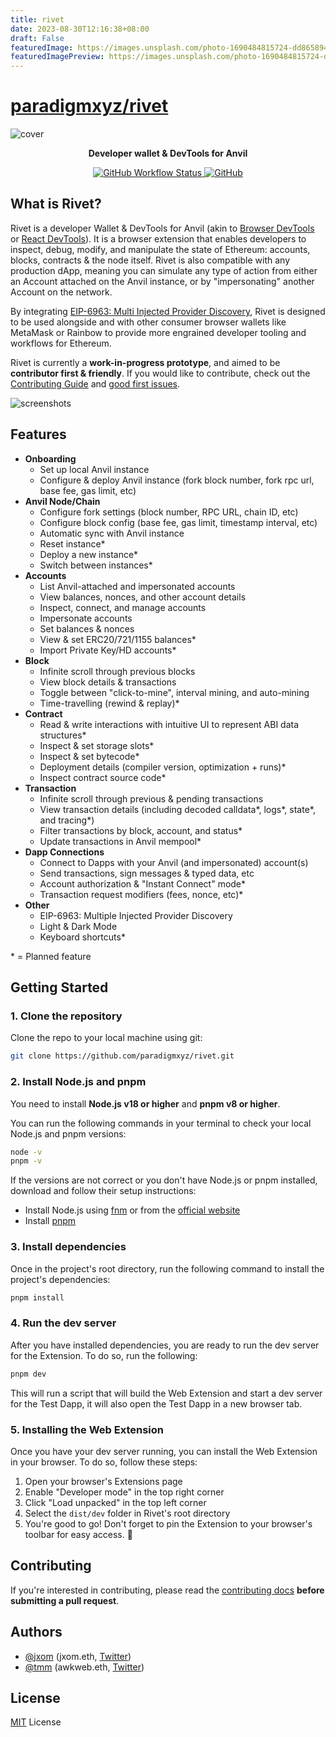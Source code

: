 ```yaml
---
title: rivet
date: 2023-08-30T12:16:38+08:00
draft: False
featuredImage: https://images.unsplash.com/photo-1690484815724-dd8658942ed9?ixid=M3w0NjAwMjJ8MHwxfHJhbmRvbXx8fHx8fHx8fDE2OTMzNjg4ODN8&ixlib=rb-4.0.3
featuredImagePreview: https://images.unsplash.com/photo-1690484815724-dd8658942ed9?ixid=M3w0NjAwMjJ8MHwxfHJhbmRvbXx8fHx8fHx8fDE2OTMzNjg4ODN8&ixlib=rb-4.0.3
---
```


# [paradigmxyz/rivet](https://github.com/paradigmxyz/rivet)

![cover](https://github.com/paradigmxyz/rivet/assets/1936207/5a8ddb02-c8cd-42ea-8af3-3d6e7201a29a)

<p align="center"><strong>Developer wallet & DevTools for Anvil</strong></p>

<div align="center">
  <a href="https://github.com/paradigmxyz/rivet/actions/workflows/on-push-to-main.yml">
    <img alt="GitHub Workflow Status" src="https://img.shields.io/github/actions/workflow/status/paradigmxyz/rivet/on-push-to-main.yml">
  </a>
  <a href="https://github.com/paradigmxyz/rivet/blob/main/LICENSE">
    <img alt="GitHub" src="https://img.shields.io/github/license/paradigmxyz/rivet">
  </a>
</div>

## What is Rivet?

Rivet is a developer Wallet & DevTools for Anvil (akin to [Browser DevTools](https://developer.mozilla.org/en-US/docs/Learn/Common_questions/Tools_and_setup/What_are_browser_developer_tools#how_to_open_the_devtools_in_your_browser) or [React DevTools](https://react.dev/learn/react-developer-tools)). It is a browser extension that enables developers to inspect, debug, modify, and manipulate the state of Ethereum: accounts, blocks, contracts & the node itself. Rivet is also compatible with any production dApp, meaning you can simulate any type of action from either an Account attached on the Anvil instance, or by "impersonating" another Account on the network.

By integrating [EIP-6963: Multi Injected Provider Discovery](https://eips.ethereum.org/EIPS/eip-6963), Rivet is designed to be used alongside and with other consumer browser wallets like MetaMask or Rainbow to provide more engrained developer tooling and workflows for Ethereum.

Rivet is currently a **work-in-progress prototype**, and aimed to be **contributor first & friendly**. If you would like to contribute, check out the [Contributing Guide](/.github/CONTRIBUTING.md) and [good first issues](https://github.com/paradigmxyz/rivet/labels/good%20first%20issue).

![screenshots](https://github.com/paradigmxyz/rivet/assets/7336481/7eb57ff3-1f47-486d-b433-6a3346ac3e4b)

## Features

- **Onboarding**
  - Set up local Anvil instance
  - Configure & deploy Anvil instance (fork block number, fork rpc url, base fee, gas limit, etc)
- **Anvil Node/Chain**
  - Configure fork settings (block number, RPC URL, chain ID, etc)
  - Configure block config (base fee, gas limit, timestamp interval, etc)
  - Automatic sync with Anvil instance
  - Reset instance*
  - Deploy a new instance*
  - Switch between instances*
- **Accounts**
  - List Anvil-attached and impersonated accounts
  - View balances, nonces, and other account details
  - Inspect, connect, and manage accounts
  - Impersonate accounts
  - Set balances & nonces
  - View & set ERC20/721/1155 balances*
  - Import Private Key/HD accounts*
- **Block**
  - Infinite scroll through previous blocks
  - View block details & transactions
  - Toggle between "click-to-mine", interval mining, and auto-mining
  - Time-travelling (rewind & replay)*
- **Contract**
  - Read & write interactions with intuitive UI to represent ABI data structures*
  - Inspect & set storage slots*
  - Inspect & set bytecode*
  - Deployment details (compiler version, optimization + runs)*
  - Inspect contract source code*
- **Transaction**
  - Infinite scroll through previous & pending transactions
  - View transaction details (including decoded calldata*, logs*, state*, and tracing*)
  - Filter transactions by block, account, and status*
  - Update transactions in Anvil mempool*
- **Dapp Connections**
  - Connect to Dapps with your Anvil (and impersonated) account(s)
  - Send transactions, sign messages & typed data, etc
  - Account authorization & "Instant Connect" mode*
  - Transaction request modifiers (fees, nonce, etc)*
- **Other**
  - EIP-6963: Multiple Injected Provider Discovery
  - Light & Dark Mode
  - Keyboard shortcuts*

\* = Planned feature

## Getting Started

### 1. Clone the repository

Clone the repo to your local machine using git:

```bash
git clone https://github.com/paradigmxyz/rivet.git
```

### 2. Install Node.js and pnpm

You need to install **Node.js v18 or higher** and **pnpm v8 or higher**.

You can run the following commands in your terminal to check your local Node.js and pnpm versions:

```bash
node -v
pnpm -v
```

If the versions are not correct or you don't have Node.js or pnpm installed, download and follow their setup instructions:

- Install Node.js using [fnm](https://github.com/Schniz/fnm) or from the [official website](https://nodejs.org)
- Install [pnpm](https://pnpm.io/installation)

### 3. Install dependencies

Once in the project's root directory, run the following command to install the project's dependencies:

```bash
pnpm install
```

### 4. Run the dev server

After you have installed dependencies, you are ready to run the dev server for the Extension. To do so, run the following:

```bash
pnpm dev 
```

This will run a script that will build the Web Extension and start a dev server for the Test Dapp, it will also open the Test Dapp in a new browser tab.

### 5. Installing the Web Extension

Once you have your dev server running, you can install the Web Extension in your browser. To do so, follow these steps:

1. Open your browser's Extensions page
2. Enable "Developer mode" in the top right corner
3. Click "Load unpacked" in the top left corner
4. Select the `dist/dev` folder in Rivet's root directory
5. You're good to go! Don't forget to pin the Extension to your browser's toolbar for easy access. 🎉

## Contributing

If you're interested in contributing, please read the [contributing docs](/.github/CONTRIBUTING.md) **before submitting a pull request**.

## Authors

- [@jxom](https://github.com/jxom) (jxom.eth, [Twitter](https://twitter.com/_jxom))
- [@tmm](https://github.com/tmm) (awkweb.eth, [Twitter](https://twitter.com/awkweb))

## License

[MIT](/LICENSE) License
